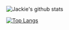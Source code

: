 ![Jackie's github stats](https://github-readme-stats.vercel.app/api?username=syeehyn&hide=stars,prs,issues,contribs&count_private=true&show_icons=true)

[![Top Langs](https://github-readme-stats.vercel.app/api/top-langs/?username=syeehyn&hide=jupyter_notebook)](https://github.com/anuraghazra/github-readme-stats)
